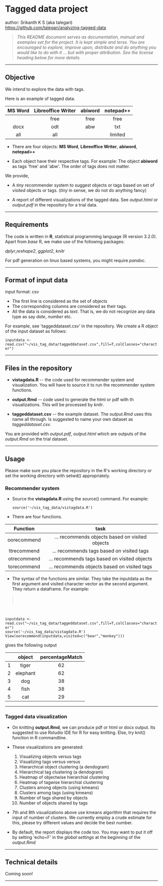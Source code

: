# Tagged data project
author: Srikanth K S (aka talegari)  
https://github.com/talegari/analyzing-tagged-data



> *This README document serves as documentation, manual and examples set for the project. It is kept simple and terse. You are encouraged to explore, improve upon, distribute and do anything you would like to do with it ... but with proper attribution. See the license heading below for more details.*

----

## Objective

We intend to explore the data with tags.

Here is an example of tagged data.



| MS Word | Libreoffice Writer | abiword | notepad++ |
|:---------:|:--------------------:|:---------:|:-----------:|
|         | free               | free    | free      |
| docx    | odt                | abw     | txt       |
| all     | all                |         | limited   | |




* There are four objects: **MS Word**, **Libreoffice Writer**, **abiword**, **notepad++**

* Each object have their respective tags. For example: The object **abiword** as tags 'free' and 'abw'. The order of tags does not matter.

We provide,

* A *tiny* recommender system to suggest objects or tags based on set of *visited* objects or tags. (*tiny* in sense, we do not do anything fancy)

* A report of different visualizations of the tagged data. See *output.html* or *output.pdf* in the repository for a trial data.

----

## Requirements

The code is written in **R**, statistical programming language (R version 3.2.0). Apart from *base* R, we make use of the following packages:

*dplyr*,*reshape2*, *ggplot2*, *knitr*

For pdf generation on linux based systems, you might require *pandoc*.

----

## Format of input data

input format: csv

* The first line is considered as the set of objects
* The corresponding columns are considered as their tags.
* All the data is considered as *text*. That is, we do not recognize any data type as say *date*, *number* etc.

For example, see 'taggeddataset.csv' in the repository. We create a R object of the input dataset as follows:

<code>inputdata <- read.csv("~/vis_tag_data/taggeddataset.csv",fill=T,colClasses="character")</code>

----

## Files in the repository

* **vistagdata.R** -- the code used for recommender system and visualization. You will have to source it to run the recommender system functions.

* **output.Rmd** -- code used to generate the html or pdf with th visualizations. This will be processed by *knitr*.

* **taggeddataset.csv** -- the example dataset. The *output.Rmd* uses this name all through. Is suggested to name your own dataset as *taggeddataset.csv*.

You are provided with *output.pdf*, *output.html* which are outputs of the *output.Rmd* on the trial dataset.

----

## Usage

Please make sure you place the repository in the R's working directory or set the working directory with setwd() appropriately.

### Recommender system

* Source the **vistagdata.R** using the source() command. For example: <pre><code>source('~/vis_tag_data/vistagdata.R')</code></pre>

* There are four functions.



|   Function  |                     task                     |
|:-----------:|:--------------------------------------------:|
| oorecommend | ... recommends  objects based on visited objects |
| ttrecommend | ... recommends tags based on visited tags        |
| otrecommend | ... recommends tags based on visited objects     |
| torecommend | ... recommends objects based on visited tags     |



* The syntax of the functions are similar. They take the inputdata as the first argument and visited character vector as the second argument. They return a dataframe. For example:

> <code>
inputdata <- read.csv("~/vis_tag_data/taggeddataset.csv",fill=T,colClasses="character")
source('~/vis_tag_data/vistagdata.R')
View(oorecommend(inputdata,visited=c("bear","monkey")))
</code>

gives the following output

|   |  object  | percentageMatch |
|---|:--------:|:---------------:|
| 1 | tiger    |               62 |
| 2 | elephant |               62 |
| 3 | dog      |               38 |
| 4 | fish     |               38 |
| 5 | cat      |               29 |

----

### Tagged data visualization

* On knitting **output.Rmd**, we can produce pdf or html or docx output. Its suggested to use Rstudio IDE for R for easy knitting. Else, try knit() function in R commandline.

* These visualizations are generated:

    1. Visualizing objects versus tags
    2. Visualizing tags versus versus
    3. Hierarchical object clustering (a dendogram)
    4. Hierarchical tag clustering (a dendogram)
    5. Heatmap of objectwise hierarchial clustering
    6. Heatmap of tagwise hierarchial clustering
    7. Clusters among objects (using kmeans)
    8. Clusters among tags (using kmeans)
    9. Number of tags shared by objects
    10. Number of objects shared by tags

* 7th and 8th visualizations above use kmeans algorithm that requires the input of number of clusters. We currently employ a crude estimate for this, please try different values and decide the best number.

* By default, the report displays the code too. You may want to put it off by setting 'echo=F' in the *global settings* at the beginning of the *output.Rmd*

----

## Technical details

Coming soon!

----


